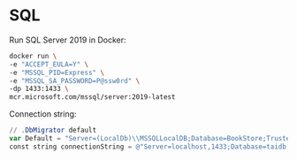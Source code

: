 # SQL

Run SQL Server 2019 in Docker:

```bash
docker run \
-e "ACCEPT_EULA=Y" \
-e "MSSQL_PID=Express" \
-e "MSSQL_SA_PASSWORD=P@ssw0rd" \
-dp 1433:1433 \
mcr.microsoft.com/mssql/server:2019-latest
```

Connection string:

```powershell
// .DbMigrator default
var Default = "Server=(LocalDb)\\MSSQLLocalDB;Database=BookStore;Trusted_Connection=True";
const string connectionString = @"Server=localhost,1433;Database=taidb;User Id=SA;Password=P@ssw0rd";
```
